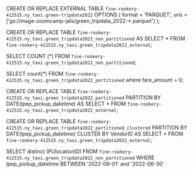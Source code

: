 CREATE OR REPLACE EXTERNAL TABLE `fine-rookery-412515.ny_taxi.green-tripdata2022`
OPTIONS (
  format = 'PARQUET',
  uris = ['gs://mage-zoomcamp-jals/green_tripdata_2022-*.parquet']
);


CREATE OR REPLACE TABLE `fine-rookery-412515.ny_taxi.green_tripdata2022_non_partitioned`
AS SELECT * FROM `fine-rookery-412515.ny_taxi.green_tripdata2022_external`;


SELECT COUNT (*) FROM `fine-rookery-412515.ny_taxi.green_tripdata2022_non_partitioned`;


SELECT count(*) FROM `fine-rookery-412515.ny_taxi.green_tripdata2022_partitioned` where fare_amount = 0;


CREATE OR REPLACE TABLE `fine-rookery-412515.ny_taxi.green_tripdata2022_partitioned`
PARTITION BY DATE(lpep_pickup_datetime)
AS SELECT * FROM `fine-rookery-412515.ny_taxi.green_tripdata2022_external`;


CREATE OR REPLACE TABLE `fine-rookery-412515.ny_taxi.green_tripdata2022_partitioned_clustered`
PARTITION BY DATE(lpep_pickup_datetime)
CLUSTER BY VendorID
AS SELECT * FROM `fine-rookery-412515.ny_taxi.green_tripdata2022_external`;


SELECT distinct (PUlocationID)
FROM `fine-rookery-412515.ny_taxi.green_tripdata2022_non_partitioned`
WHERE lpep_pickup_datetime BETWEEN '2022-06-01' and '2022-06-30'

